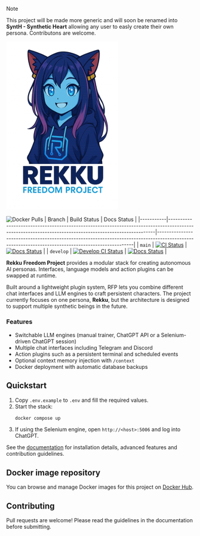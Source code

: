 > [!NOTE]
> This project will be made more generic and will soon be renamed into **SyntH - Synthetic Heart** allowing any user to easly create their own persona.
> Contributons are welcome.

<img src="docs/res/RFP_logo.png" alt="RFP Logo" width="300"/>

![Docker Pulls](https://img.shields.io/docker/pulls/xargonwan/rekku_freedom_project)
| Branch    | Build Status                                                                                                                                         | Docs Status                                                                                                                                      |
|-----------|------------------------------------------------------------------------------------------------------------------------------------------------------|--------------------------------------------------------------------------------------------------------------------------------------------------|
| `main`    | [![CI Status](https://img.shields.io/github/actions/workflow/status/XargonWan/Rekku_Freedom_Project/build-release.yml)](https://github.com/XargonWan/Rekku_Freedom_Project/actions)      | [![Docs Status](https://readthedocs.org/projects/rekku-freedom-project/badge/?version=latest)](https://rekku-freedom-project.readthedocs.io/en/latest/?badge=latest) |
| `develop` | [![Develop CI Status](https://img.shields.io/github/actions/workflow/status/XargonWan/Rekku_Freedom_Project/build-release.yml?branch=develop)](https://github.com/XargonWan/Rekku_Freedom_Project/actions) | [![Docs Status](https://readthedocs.org/projects/rekku-freedom-project/badge/?version=latest)](https://rekku-freedom-project.readthedocs.io/en/latest/?badge=latest) |

**Rekku Freedom Project** provides a modular stack for creating autonomous AI personas. Interfaces, language models and action plugins can be swapped at runtime.

Built around a lightweight plugin system, RFP lets you combine different chat interfaces and LLM engines to craft persistent characters.  The project currently focuses on one persona, **Rekku**, but the architecture is designed to support multiple synthetic beings in the future.

### Features

- Switchable LLM engines (manual trainer, ChatGPT API or a Selenium-driven ChatGPT session)
- Multiple chat interfaces including Telegram and Discord
- Action plugins such as a persistent terminal and scheduled events
- Optional context memory injection with `/context`
- Docker deployment with automatic database backups

## Quickstart

1. Copy `.env.example` to `.env` and fill the required values.
2. Start the stack:
   ```bash
   docker compose up
   ```
3. If using the Selenium engine, open `http://<host>:5006` and log into ChatGPT.

See the [documentation](https://rekku-freedom-project.readthedocs.io) for installation details, advanced features and contribution guidelines.

## Docker image repository
You can browse and manage Docker images for this project on [Docker Hub](https://hub.docker.com/repository/docker/xargonwan/rekku_freedom_project).

## Contributing

Pull requests are welcome! Please read the guidelines in the documentation before submitting.
